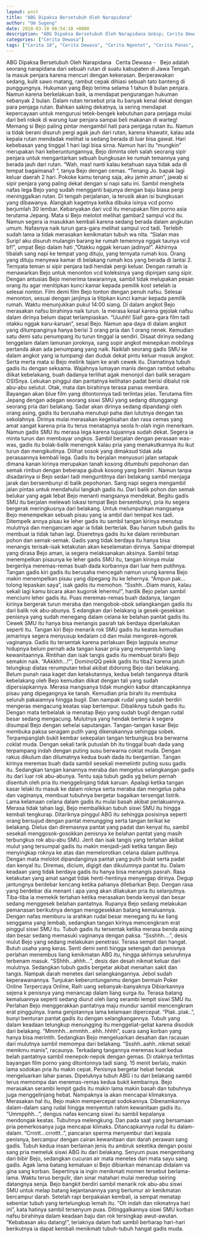 ```yaml
---
layout: post
title: "ABG Dipaksa Bersetubuh Oleh Narapidana"
author: "Om Sugeng"
date: 2018-03-18 06:54:18 +0000
description: "ABG Dipaksa Bersetubuh Oleh Narapidana &nbsp; Cerita Dewasa &#8211;\u00a0 \u00a0Bejo adalah seorang narapidana dari sebuah rutan di suatu kabupaten di Jawa Tengah. Ia masuk penjara karena mencuri dengan kekera..."
categories: ["Cerita Dewasa"]
tags: ["Cerita 18", "Cerita Dewasa", "Cerita Ngentot", "Cerita Panas", "Cerita Seks Pelajar"]
---
```



ABG Dipaksa Bersetubuh Oleh Narapidana
&nbsp;
Cerita Dewasa &#8211;   Bejo adalah seorang narapidana dari sebuah rutan di suatu kabupaten di Jawa Tengah. Ia masuk penjara karena mencuri dengan kekerasan. Berperawakan sedang, kulit sawo matang, rambut cepak dihiasi sebuah tato banteng di punggungnya. Hukuman yang Bejo terima selama 1 tahun 8 bulan penjara. Namun karena berkelakuan baik, ia mendapat pengurangan hukuman sebanyak 2 bulan. Dalam rutan tersebut pria itu banyak kenal dekat dengan para penjaga rutan. Bahkan saking dekatnya, ia sering mendapat kepercayaan untuk mengurusi tetek-bengek kebutuhan para penjaga mulai dari beli rokok di warung luar penjara sampai beli makanan di warteg! Memang si Bejo paling pintar mengambil hati para penjaga rutan itu. Namun ia tidak berani disuruh pergi agak jauh dari rutan, karena khawatir, kalau ada kepala rutan mendadak melihat ia sedang berada di luar bisa gawat. Hari kebebasan yang tinggal 1 hari lagi bisa sirna.
Namun hari itu “mungkin” merupakan hari keberuntungannya, Bejo diminta oleh salah seorang sipir penjara untuk mengantarkan sebuah bungkusan ke rumah temannya yang berada jauh dari rutan. “Wah, mas! nanti kalau ketahuan saya tidak ada di tempat bagaimana? “, tanya Bejo dengan cemas. “Tenang Jo. bapak lagi keluar daerah 2 hari. Pokoke kamu tenang saja, aku jamin aman”, jawab si sipir penjara yang paling dekat dengan si napi satu ini. Sambil menghela nafas lega Bejo yang sudah mengganti bajunya dengan baju biasa pergi meninggalkan rutan. Di tengah perjalanan, ia terusik akan isi bungkusan yang dibawanya. Alangkah kagetnya ketika dibuka isinya vcd porno berjumlah 30 lembar. Kebanyakan dari vcd itu merupakan film porno asia terutama Jepang. Mata si Bejo melotot melihat gambar2 sampul vcd itu. Namun segera ia masukkan kembali karena sedang berada dalam angkutan umum. Nafasnya naik turun gara-gara melihat sampul vcd tadi. Terlebih sudah lama ia tidak merasakan kenikmatan tubuh wa nita. “Sialan mas Surip! aku disuruh mulangin barang ke rumah temennya nggak taunya vcd bf!”, umpat Bejo dalam hati ,”Otakku nggak keruan jadinya!”.
Akhirnya tibalah sang napi ke tempat yang dituju, yang ternyata rumah kos. Orang yang dituju menyewa kamar di belakang rumah kos yang berada di lantai 2. Ternyata teman si sipir penjara tadi hendak pergi keluar. Dengan ramah ia menawarkan Bejo untuk menonton vcd koleksinya yang dipinjam sang sipir. Dengan antusias Bejo menerima tawarannya, sambil tidak melupakan pesan orang itu agar menitipkan kunci kamar kepada pemilik kost setelah ia selesai nonton. Film demi film Bejo tonton dengan penuh nafsu. Selesai menonton, sesuai dengan janjinya ia titipkan kunci kamar kepada pemilik rumah. Waktu menunjukkan pukul 14:00 siang. Di dalam angkot Bejo merasakan nafsu birahinya naik turun. Ia merasa kesal karena gejolak nafsu dalam dirinya belum dapat terlampiaskan. “Uuuhh! Sial! gara-gara film tadi otakku nggak karu-karuan”, sesal Bejo. Namun apa daya di dalam angkot yang ditumpanginya hanya berisi 3 orang pria dan 1 orang nenek. Kemudian satu demi satu penumpang itu turun tinggal ia sendiri. Disaat dirinya sedang tenggelam dalam lamunan joroknya, sang sopir angkot menepikan mobilnya pertanda akan ada penumpang yang naik. Naiklah seorang gadis SMU ke dalam angkot yang ia tumpangi dan duduk dekat pintu keluar masuk angkot. Serta merta mata si Bejo melirik tajam ke arah cewek itu. Diamatinya tubuh gadis itu dengan seksama. Wajahnya lumayan manis dengan rambut sebahu diikat kebelakang, buah dadanya terlihat agak menonjol dari balik seragam OSISnya. Lekukan pinggul dan pantatnya kelihatan padat berisi dibalut rok abu-abu selutut. Otak, mata dan birahinya terasa panas membara. Bayangan akan blue film yang ditontonnya tadi terlintas jelas. Terutama film Jepang dengan adegan seorang siswi SMU yang sedang ditunggangi seorang pria dari belakang. Sadar akan dirinya sedang dipandangi oleh orang asing, gadis itu berusaha menutupi paha dan lututnya dengan tas sekolahnya. Dirinya mulai merasakan kegelisahan dan rasa cemas yang amat sangat karena pria itu terus menatapnya seola h-olah ingin menerkam.
Namun gadis SMU itu merasa lega karena tujuannya sudah dekat. Segera ia minta turun dan membayar ongkos. Sambil berjalan dengan perasaan was-was, gadis itu bolak-balik menengok kalau pria yang menakutkannya itu ikut turun dan mengikutinya. Dilihat sosok yang dimaksud tidak ada perasaannya kembali lega. Gadis itu berjalan menyusuri jalan setapak dimana kanan kirinya merupakan tanah kosong ditumbuhi pepohonan dan semak rimbun dengan beberapa gubuk kosong yang berdiri . Namun tanpa disadarinya si Bejo sedari tadi menguntitnya dari belakang sambil menjaga jarak dan bersembunyi di balik pepohonan. Sang napi segera mengambil jalan pintas untuk mendahului langkah gadis itu. Dari balik pohon dan semak belukar yang agak lebat Bejo menanti mangsanya mendekat. Begitu gadis SMU itu berjalan melewati lokasi tempat Bejo bersembunyi, pria itu segera bergerak meringkusnya dari belakang. Untuk melumpuhkan mangsanya Bejo menempelkan sebuah pisau yang ia ambil dari tempat kos tadi. Ditempelk annya pisau ke leher gadis itu sambil tangan kirinya menutup mulutnya dan mengancam agar ia tidak berteriak. Bau harum tubuh gadis itu membuat ia tidak tahan lagi. Diseretnya gadis itu ke dalam rerimbunan pohon dan semak-semak. Gadis yang tidak berdaya itu hanya bisa menangis terisak-isak ketakutan akan keselamatan dirinya. Sampai ditempat yang dirasa Bejo aman, ia segera melaksanakan aksinya. Sambil tetap menempelkan pisaunya ke leher gadis SMU itu, tangan kirinya mulai bergerilya meremas-remas buah dada korbannya dari luar hem putihnya. Tangan gadis kiri gadis itu berusaha mencegah namun urung karena Bejo makin menempelkan pisau yang dipegang itu ke lehernya. “Ampun pak…tolong lepaskan saya”, isak gadis itu memohon. “Ssshh…Diam manis, kalau sekali lagi kamu bicara akan kugorok lehermu!”, hardik Bejo pelan sambil menciumi leher gadis itu. Puas meremas-remas buah dadanya, tangan kirinya bergerak turun meraba dan mengobok-obok selangkangan gadis itu dari balik rok abu-abunya. S edangkan dari belakang ia gesek-gesekkan penisnya yang sudah menegang dalam celana ke belahan pantat gadis itu. Cewek SMU itu hanya bisa menangis pasrah tak berdaya diperlakukan seperti itu.
Tangan kiri Bejo menarik rok SMU gadis itu keatas kemudian jemarinya segera menyusup kedalam cd dan mulai mengorek-ngorek vaginanya. Gadis itu tersentak karena perlakuan Bejo lagipula seumur hidupnya belum pernah ada tangan kasar pria yang menyentuh liang kewanitaannya. Rintihan dan isak tangis gadis itu membuat birahi Bejo semakin naik. “AAkkhh…!”‘, DominoQQ pekik gadis itu tiba2 karena jatuh telungkup diatas rerumputan tebal akibat didorong Bejo dari belakang. Belum punah rasa kaget dan ketakutannya, kedua belah tangannya ditarik kebelakang oleh Bejo kemudian diikat dengan tali yang sudah dipersiapkannya. Merasa mangsanya tidak mungkin kabur ditancapkannya pisau yang dipegangnya ke tanah. Kemudian pria birahi itu membuka seluruh pakaiannya hingga bugil. Dan nampak rudal yang sudah berdiri mengeras mengacung keatas siap bertempur. Dibaliknya tubuh gadis itu. Dengan mata terbelalak ia menatap Bejo yang sudah bugil dengan rudal besar sedang mengacung. Mulutnya yang hendak berteria k segera disumpal Bejo dengan sehelai saputangan. Tangan-tangan kasar Bejo membuka paksa seragam putih yang dikenakannya sehingga sobek. Terpampanglah bukit kembar sekepalan tangan terbungkus bra berwarna coklat muda. Dengan sekali tarik putuslah bh itu tinggal buah dada yang terpampang indah dengan puting susu berwarna coklat muda. Dengan rakus dikulum dan dilumatnya kedua buah dada itu bergantian. Tangan kirinya meremas buah dada sambil sesekali memelintir puting susu gadis itu. Sedangkan tangan kanannya meraba dan mengelus selangkangan gadis itu dari luar rok abu-abunya. Tentu saja tubuh gadis yg belum pernah disentuh oleh pria itu menggelinjang tidak karuan. Apalagi ketika tangan kasar lelaki itu masuk ke dalam roknya serta meraba dan mengelus paha dan vaginanya, membuat tubuhnya bergetar bagaikan tersengat listrik. Lama kelamaan celana dalam gadis itu mulai basah akibat perlakuannya.
Merasa tidak tahan lagi, Bejo membalikkan tubuh siswi SMU itu hingga kembali tengkurap. Ditariknya pinggul ABG itu sehingga posisinya seperti orang bersujud dengan pantat menungging serta tangan terikat ke belakang. Dielus dan diremasnya pantat yang padat dan kenyal itu, sambil sesekali menggosok-gosokkan penisnya ke belahan pantat yang masih terbungkus rok abu-abu SMU. Jerit dan isak tangis yang tertahan akibat mulut yang tersumpal gadis itu makin menjadi-jadi ketika tangan Bejo menyingkap roknya ke atas dan memelorotkan celana dalam putihnya. Dengan mata melotot dipandanginya pantat yang putih bulat serta padat dan kenyal itu. Diremas, dicium, digigit dan dikulumnya pantat itu. Dalam keadaan yang tidak berdaya gadis itu hanya bisa menangis pasrah. Rasa ketakutan yang amat sangat tidak henti-hentinya menyergap dirinya. Degup jantungnya berdebar kencang ketika pahanya dilebarkan Bejo. Dengan rasa yang berdebar dia menant i apa yang akan dilakukan pria itu selanjutnya. Tiba-tiba ia memekik tertahan ketika merasakan benda kenyal dan besar sedang menggesek belahan pantatnya. Rupanya Bejo sedang melakukan pemanasan berikutnya dengan menggesekkan batang kemaluannya. Dengan nafas memburu ia arahkan rudal besar menegang itu ke liang senggama yang lembab, sedangkan tangan kirinya mencengkram erat pinggul siswi SMU itu. Tubuh gadis itu tersentak ketika merasa benda asing dan besar sedang memasuki vaginanya dengan paksa. “Ssshhh….”, desis mulut Bejo yang sedang melakukan penetrasi. Terasa sempit dan hangat. Butuh usaha yang keras. Senti demi senti hingga setengah dari penisnya perlahan menembus liang kenikmatan ABG itu, hingga akhirnya seluruhnya terbenam masuk. “SShhh…ahhh…”, desis dan desah nikmat keluar dari mulutnya. Sedangkan tubuh gadis bergetar akibat menahan sakit dan tangis. Nampak darah menetes dari selangkangannya. Jebol sudah keperawanannya.
Tunjukan keberuntunganmu dengan bermain Poker Online Terpercaya Online, Raih uang sebanyak-banyaknya
Dibiarkannya sejena k penisnya yang menancap dalam liang surga itu. Terasa batang kemaluannya seperti sedang diurut oleh liang serambi lempit siswi SMU itu. Perlahan Bejo menggerakkan pantatnya maju mundur sambil mencengkram erat pinggulnya. Irama genjotannya lama kelamaan dipercepat. “Plak..plak..”, bunyi benturan pantat gadis itu dengan selangkangannya. Tubuh yang dalam keadaan telungkup menungging itu menggeliat-geliat karena disodok dari belakang. “Mmmhh…emmhh…ehh..hhhh”, suara sang korban yang hanya bisa merintih. Sedangkan Bejo mengeluarkan desahan dan racauan dari mulutnya sambil memompa dari belakang. “Ssshh..aahh..nikmat sekali memkmu manis”, racaunya. Terkadang tangannya meremas kuat kedua belah pantatnya sambil menepok-nepok dengan gemas. Di otaknya terlintas bayangan film porno yang ditontonnya tadi siang. 15 menit berlalu, makin lama sodokan pria itu makin cepat. Penisnya bergetar hebat hendak mengeluarkan lahar panas. Dipeluknya tubuh ABG i tu dari belakang sambil terus memompa dan meremas-remas kedua bukit kembarnya. Bejo merasakan serambi lempit gadis itu makin lama makin basah dan tubuhnya juga menggelinjang hebat. Nampaknya ia akan mencapai klimaksnya. Merasakan hal itu, Bejo makin mempercepat sodokannya. Dibenamkannya dalam-dalam sang rudal hingga menyentuh rahim kewanitaan gadis itu. “Ummpphh…”, dengus nafas kencang siswi itu sambil kepalanya mendongak keatas. Tubuhnya melengkung. Dan pada saat yang bersamaan pria pemerkosanya juga mencapai klimaks. Ditancapkannya rudal itu dalam-dalam. “Crrott…crrottt..”, pancaran sperma menyembur dari kepala penisnya, bercampur dengan cairan kewanitaan dan darah perawan sang gadis. Tubuh kedua insan berlainan jenis itu ambruk seketika dengan posisi sang pria memeluk siswi ABG itu dari belakang. Senyum puas mengembang dari bibir Bejo, sedangkan cucuran air mata menetes dari mata sayu sang gadis. Agak lama batang kemaluan si Bejo dibiarkan menancap didalam va gina sang korban. Sepertinya ia ingin menikmati momen tersebut berlama-lama.
Waktu terus bergulir, dan sinar matahari mulai meredup seiring datangnya senja. Bejo bangkit berdiri sambil menarik rok abu-abu siswi SMU untuk melap batang kejantanannya yang berlumur air kenikmatan bercampur darah. Setelah rapi berpakaian kembali, ia sempat menatap sebentar tubuh yang tertelungkup lemah itu. “Oh indah dan nikmatnya hari ini”, kata hatinya sambil tersenyum puas. Ditinggalkannya siswi SMU korban nafsu birahinya dalam keadaan baju dan rok tersingkap awut-awutan. “Kebabasan aku datang!”, teriaknya dalam hati sambil berharap hari-hari berikutnya ia dapat kembali menikmati tubuh-tubuh hangat gadis muda.
